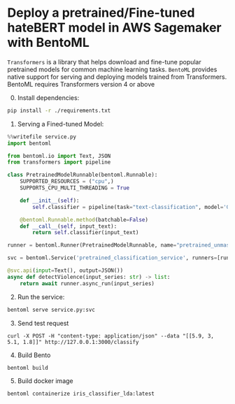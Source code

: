 # Deploy a pretrained/Fine-tuned hateBERT model in AWS Sagemaker with BentoML

`Transformers` is a library that helps download and fine-tune popular pretrained models for common machine learning tasks. `BentoML` provides native support for serving and deploying models trained from Transformers. BentoML requires Transformers version 4 or above


0. Install dependencies:

```bash
pip install -r ./requirements.txt
```

1. Serving a Fined-tuned Model:

```python
%%writefile service.py
import bentoml

from bentoml.io import Text, JSON
from transformers import pipeline

class PretrainedModelRunnable(bentoml.Runnable):
    SUPPORTED_RESOURCES = ("cpu",)
    SUPPORTS_CPU_MULTI_THREADING = True

    def __init__(self):
        self.classifier = pipeline(task="text-classification", model='GroNLP/hateBERT')

    @bentoml.Runnable.method(batchable=False)
    def __call__(self, input_text):
        return self.classifier(input_text)

runner = bentoml.Runner(PretrainedModelRunnable, name="pretrained_unmasker")

svc = bentoml.Service('pretrained_classification_service', runners=[runner])

@svc.api(input=Text(), output=JSON())
async def detectViolence(input_series: str) -> list:
    return await runner.async_run(input_series)
```

2. Run the service:

```bash
bentoml serve service.py:svc
```

3. Send test request

```
curl -X POST -H "content-type: application/json" --data "[[5.9, 3, 5.1, 1.8]]" http://127.0.0.1:3000/classify
```

4. Build Bento

```
bentoml build
```

5. Build docker image

```
bentoml containerize iris_classifier_lda:latest
```
